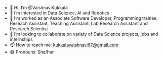 - 👋 Hi, I’m @VaishnaviKukkala
- 👀 I’m interested in Data Science, AI and Robotics
- 🌱 I’m worked as an Associate Software Developer, Programming trainee, Reseach Assistant, Teaching Assistant, Lab Research Assistant and Research Scientist
- 💞️ I’m looking to collaborate on variety of Data Science projects, jobs and internships 
- 📫 How to reach me: kukkalavaishnavi67@gmail.com
- 😄 Pronouns: She/her 
  

<!---
Vaishnavi071220/Vaishnavi071220 is a ✨ special ✨ repository because its `README.md` (this file) appears on your GitHub profile.
You can click the Preview link to take a look at your changes.
--->
